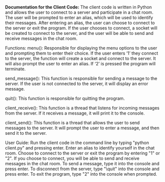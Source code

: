 **Documentation for the Client Code:**
The client code is written in Python and allows the user to connect to a server and participate in a chat room. The user will be prompted to enter an alias, which will be used to identify their messages. After entering an alias, the user can choose to connect to the server or exit the program. If the user chooses to connect, a socket will be created to connect to the server, and the user will be able to send and receive messages in the chat room.

Functions:
menu():
Responsible for displaying the menu options to the user and prompting them to enter their choice. If the user enters ‘1’ they connect to the server, the function will create a socket and connect to the server. It will also prompt the user to enter an alias. If ‘2’ is pressed the program will terminate.

send_message():
This function is responsible for sending a message to the server. If the user is not connected to the server, it will display an error message.

quit():
This function is responsible for quitting the program.

client_receive():
This function is a thread that listens for incoming messages from the server. If it receives a message, it will print it to the console.

client_send():
This function is a thread that allows the user to send messages to the server. It will prompt the user to enter a message, and then send it to the server.

User Guide:
Run the client code in the command line by typing "python client.py" and pressing enter.
Enter an alias to identify yourself in the chat room.
Choose to connect to the server or exit the program by entering "1" or "2".
If you choose to connect, you will be able to send and receive messages in the chat room.
To send a message, type it into the console and press enter.
To disconnect from the server, type "\quit" into the console and press enter.
To exit the program, type "2" into the console when prompted.
